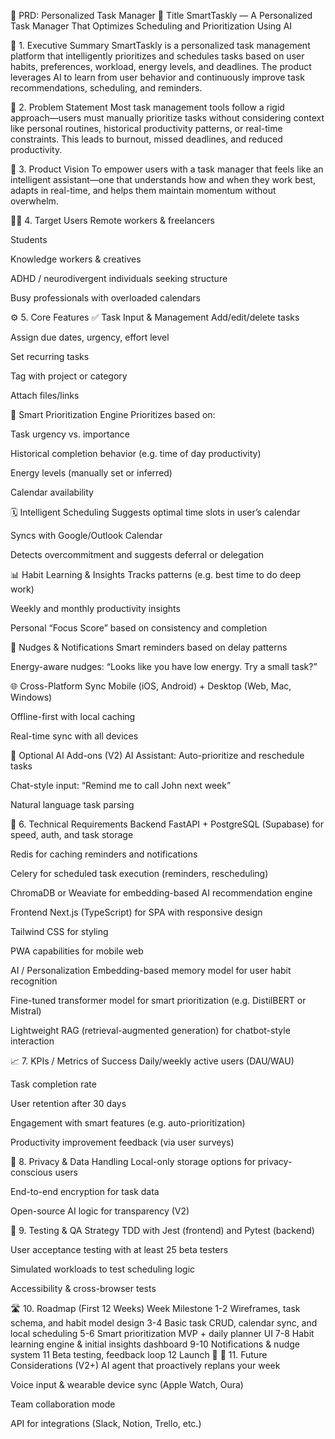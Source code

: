 🧠 PRD: Personalized Task Manager
📌 Title
SmartTaskly — A Personalized Task Manager That Optimizes Scheduling and Prioritization Using AI

🧭 1. Executive Summary
SmartTaskly is a personalized task management platform that intelligently prioritizes and schedules tasks based on user habits, preferences, workload, energy levels, and deadlines. The product leverages AI to learn from user behavior and continuously improve task recommendations, scheduling, and reminders.

🎯 2. Problem Statement
Most task management tools follow a rigid approach—users must manually prioritize tasks without considering context like personal routines, historical productivity patterns, or real-time constraints. This leads to burnout, missed deadlines, and reduced productivity.

🌈 3. Product Vision
To empower users with a task manager that feels like an intelligent assistant—one that understands how and when they work best, adapts in real-time, and helps them maintain momentum without overwhelm.

🧍‍♂️ 4. Target Users
Remote workers & freelancers

Students

Knowledge workers & creatives

ADHD / neurodivergent individuals seeking structure

Busy professionals with overloaded calendars

⚙️ 5. Core Features
✅ Task Input & Management
Add/edit/delete tasks

Assign due dates, urgency, effort level

Set recurring tasks

Tag with project or category

Attach files/links

🧠 Smart Prioritization Engine
Prioritizes based on:

Task urgency vs. importance

Historical completion behavior (e.g. time of day productivity)

Energy levels (manually set or inferred)

Calendar availability

🗓️ Intelligent Scheduling
Suggests optimal time slots in user’s calendar

Syncs with Google/Outlook Calendar

Detects overcommitment and suggests deferral or delegation

📊 Habit Learning & Insights
Tracks patterns (e.g. best time to do deep work)

Weekly and monthly productivity insights

Personal “Focus Score” based on consistency and completion

🔔 Nudges & Notifications
Smart reminders based on delay patterns

Energy-aware nudges: “Looks like you have low energy. Try a small task?”

🌐 Cross-Platform Sync
Mobile (iOS, Android) + Desktop (Web, Mac, Windows)

Offline-first with local caching

Real-time sync with all devices

🧩 Optional AI Add-ons (V2)
AI Assistant: Auto-prioritize and reschedule tasks

Chat-style input: “Remind me to call John next week”

Natural language task parsing

🧱 6. Technical Requirements
Backend
FastAPI + PostgreSQL (Supabase) for speed, auth, and task storage

Redis for caching reminders and notifications

Celery for scheduled task execution (reminders, rescheduling)

ChromaDB or Weaviate for embedding-based AI recommendation engine

Frontend
Next.js (TypeScript) for SPA with responsive design

Tailwind CSS for styling

PWA capabilities for mobile web

AI / Personalization
Embedding-based memory model for user habit recognition

Fine-tuned transformer model for smart prioritization (e.g. DistilBERT or Mistral)

Lightweight RAG (retrieval-augmented generation) for chatbot-style interaction

📈 7. KPIs / Metrics of Success
Daily/weekly active users (DAU/WAU)

Task completion rate

User retention after 30 days

Engagement with smart features (e.g. auto-prioritization)

Productivity improvement feedback (via user surveys)

🔐 8. Privacy & Data Handling
Local-only storage options for privacy-conscious users

End-to-end encryption for task data

Open-source AI logic for transparency (V2)

🧪 9. Testing & QA Strategy
TDD with Jest (frontend) and Pytest (backend)

User acceptance testing with at least 25 beta testers

Simulated workloads to test scheduling logic

Accessibility & cross-browser tests

🛣️ 10. Roadmap (First 12 Weeks)
Week	Milestone
1-2	Wireframes, task schema, and habit model design
3-4	Basic task CRUD, calendar sync, and local scheduling
5-6	Smart prioritization MVP + daily planner UI
7-8	Habit learning engine & initial insights dashboard
9-10	Notifications & nudge system
11	Beta testing, feedback loop
12	Launch 🚀
🧩 11. Future Considerations (V2+)
AI agent that proactively replans your week

Voice input & wearable device sync (Apple Watch, Oura)

Team collaboration mode

API for integrations (Slack, Notion, Trello, etc.)
